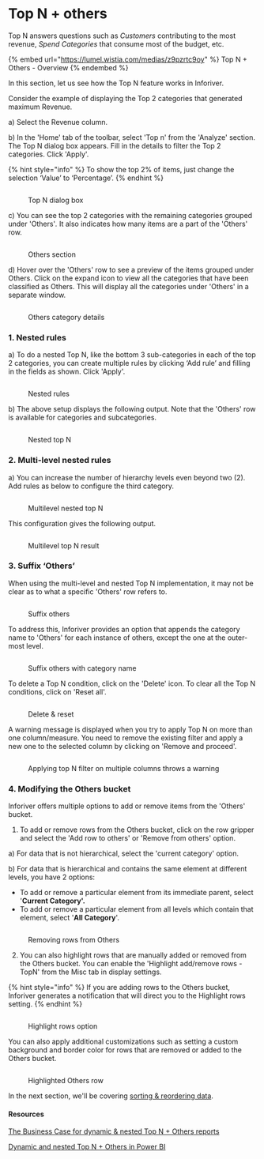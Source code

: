 # Top N + others

Top N answers questions such as _Customers_ contributing to the most revenue, _Spend Categories_ that consume most of the budget, etc.&#x20;

{% embed url="https://lumel.wistia.com/medias/z9pzrtc9oy" %}
Top N + Others - Overview
{% endembed %}

In this section, let us see how the Top N feature works in Inforiver.&#x20;

Consider the example of displaying the Top 2 categories that generated maximum Revenue.

a) Select the Revenue column.

b) In the 'Home' tab of the toolbar, select 'Top n' from the 'Analyze' section. The Top N dialog box appears. Fill in the details to filter the Top 2 categories. Click 'Apply'.

{% hint style="info" %}
To show the top 2% of items, just change the selection ‘Value’ to ‘Percentage’.
{% endhint %}

<figure><img src="../../../.gitbook/assets/image (169).png" alt=""><figcaption><p>Top N dialog box</p></figcaption></figure>

c) You can see the top 2 categories with the remaining categories grouped under 'Others'_._ It also indicates how many items are a part of the 'Others' row.

<figure><img src="../../../.gitbook/assets/image (170).png" alt=""><figcaption><p>Others section</p></figcaption></figure>

d) Hover over the 'Others' row to see a preview of the items grouped under Others.  Click on the expand icon to view all the categories that have been classified as Others. This will display all the categories under 'Others' in a separate window.

<figure><img src="../../../.gitbook/assets/image (171).png" alt=""><figcaption><p>Others category details</p></figcaption></figure>

### 1. Nested rules

a) To do a nested Top N, like the bottom 3 sub-categories in each of the top 2 categories, you can create multiple rules by clicking ‘Add rule’ and filling in the fields as shown. Click 'Apply'.

<figure><img src="../../../.gitbook/assets/Add rule (2).png" alt=""><figcaption><p>Nested rules</p></figcaption></figure>

b) The above setup displays the following output. Note that the 'Others' row is available for categories and subcategories.

<figure><img src="../../../.gitbook/assets/Nested Top N.png" alt=""><figcaption><p>Nested top N</p></figcaption></figure>

### 2. Multi-level nested rules

a) You can increase the number of hierarchy levels even beyond two (2). Add rules as below to configure the third category.

<figure><img src="../../../.gitbook/assets/Multilevel nested top n.png" alt=""><figcaption><p>Multilevel nested top N</p></figcaption></figure>

This configuration gives the following output.&#x20;

<figure><img src="../../../.gitbook/assets/Multilevel top N result.png" alt=""><figcaption><p>Multilevel top N result</p></figcaption></figure>

### 3. Suffix ‘Others’

When using the multi-level and nested Top N implementation, it may not be clear as to what a specific 'Others' row refers to.

<figure><img src="../../../.gitbook/assets/Others (1).png" alt=""><figcaption><p>Suffix others</p></figcaption></figure>

To address this, Inforiver provides an option that appends the category name to 'Others' for each instance of others, except the one at the outer-most level.

<figure><img src="../../../.gitbook/assets/Suffix with category (1).png" alt=""><figcaption><p>Suffix others with category name</p></figcaption></figure>

To delete a Top N condition, click on the 'Delete' icon. To clear all the Top N conditions, click on 'Reset all'.

<figure><img src="../../../.gitbook/assets/Reset,delete (1).png" alt=""><figcaption><p>Delete &#x26; reset</p></figcaption></figure>

A warning message is displayed when you try to apply Top N on more than one column/measure. You need to remove the existing filter and apply a new one to the selected column by clicking on 'Remove and proceed'.

<figure><img src="../../../.gitbook/assets/Warning.png" alt=""><figcaption><p>Applying top N filter on multiple columns throws a warning</p></figcaption></figure>



### 4. Modifying the Others bucket

Inforiver offers multiple options to add or remove items from the 'Others' bucket.

1. To add or remove rows from the Others bucket, click on the row gripper and select the 'Add row to others' or 'Remove from others' option.&#x20;

a) For data that is not hierarchical, select the 'current category' option.

b) For data that is hierarchical and contains the same element at different levels, you have 2 options:

* To add or remove a particular element from its immediate parent, select '**Current Category'.**
* &#x20;To add or remove a particular element from all levels which contain that element, select '**All Category**'.

<figure><img src="../../../.gitbook/assets/image (231).png" alt=""><figcaption><p>Removing rows from Others</p></figcaption></figure>

2. You can also highlight rows that are manually added or removed from the Others bucket. You can enable the 'Highlight add/remove rows -TopN' from the Misc tab in display settings.&#x20;

{% hint style="info" %}
If you are adding rows to the Others bucket, Inforiver generates a notification that will direct you to the Highlight rows setting.&#x20;
{% endhint %}

<figure><img src="../../../.gitbook/assets/image (232).png" alt=""><figcaption><p>Highlight rows option</p></figcaption></figure>

You can also apply additional customizations such as setting a custom background and border color for rows that are removed or added to the Others bucket.

<figure><img src="../../../.gitbook/assets/image (234).png" alt=""><figcaption><p>Highlighted Others row</p></figcaption></figure>



In the next section, we'll be covering [sorting & reordering data](../sort-and-reorder-data.md).

#### Resources

[The Business Case for dynamic & nested Top N + Others reports](https://inforiver.com/blog/general/the-business-case-for-dynamic-nested-top-n-others-reports/)

[Dynamic and nested Top N + Others in Power BI](https://inforiver.com/blog/general/dynamic-and-nested-top-n-others-in-power-bi/)
